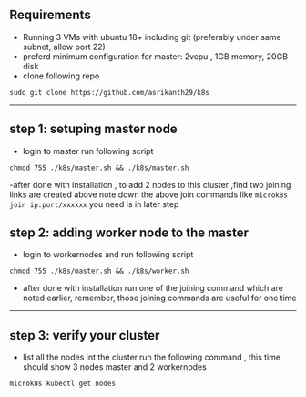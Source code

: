 ## Requirements
- Running 3 VMs with ubuntu 18+ including git (preferably under same subnet, allow port 22)
- preferd minimum configuration for master: 2vcpu , 1GB memory, 20GB disk
- clone following repo
```
sudo git clone https://github.com/asrikanth29/k8s
```
---
## step 1: setuping master node
- login to master run following script
```
chmod 755 ./k8s/master.sh && ./k8s/master.sh
```
-after done with installation , to add 2 nodes to this cluster ,find two joining links are created above note down the above join commands like `microk8s join ip:port/xxxxxx` you need is in later step
## step 2: adding worker node to the master

- login to workernodes and run following script
```
chmod 755 ./k8s/master.sh && ./k8s/worker.sh
```
- after done with installation run one of the joining command which are noted earlier, remember, those joining commands are useful for one time
---

## step 3: verify your cluster
- list all the nodes int the cluster,run the following command , this time should show 3 nodes master and 2 workernodes
```
microk8s kubectl get nodes
```
